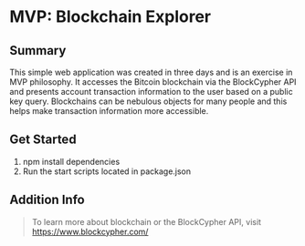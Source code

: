 # MVP: Blockchain Explorer

## Summary ##
This simple web application was created in three days and is an exercise in MVP philosophy. It accesses the Bitcoin blockchain via the BlockCypher API and presents account transaction information to the user based on a public key query. Blockchains can be nebulous objects for many people and this helps make transaction information more accessible.

## Get Started ##
 1. npm install dependencies
 2. Run the start scripts located in package.json

## Addition Info ##
  > To learn more about blockchain or the BlockCypher API, visit https://www.blockcypher.com/
